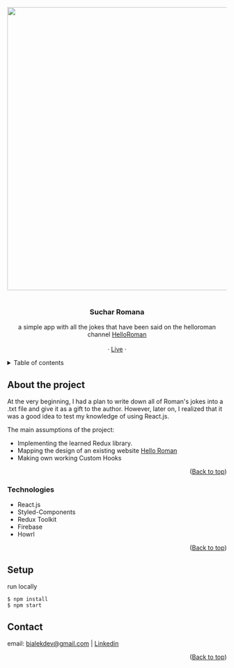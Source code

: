 <div id="top"></div>

<div align="center">
<img width="650px" src="https://user-images.githubusercontent.com/57173170/150878470-21ce3fb5-fbb7-4530-ab8c-1146df930507.png" />
</div>

<!-- PROJECT LOGO -->
<br />
<div align="center">
  
  <h3 align="center">Suchar Romana</h3>

  <p align="center">
   a simple app with all the jokes that have been said on the helloroman channel <a href="https://www.youtube.com/c/helloroman">HelloRoman</a>
    <br />
    <br />
    ·
    <a href="https://bialek-k.github.io/Sucharromana-app/">Live</a>
    ·
  </p>
</div>

<!-- TABLE OF CONTENTS -->
<details>
  <summary>Table of contents</summary>
  <ol>
    <li>
      <a href="#about-the-project">About the project</a>
    </li>
    <li>
      <a href="#technologies">Technologies</a></li>
    </li>
    <li><a href="#setup">Setup</a></li>
    <li><a href="#contact">Contact</a></li>
  </ol>
</details>

<!-- ABOUT THE PROJECT -->

## About the project

At the very beginning, I had a plan to write down all of Roman's jokes into a .txt file and give it as a gift to the author. However, later on, I realized that it was a good idea to test my knowledge of using React.js.

The main assumptions of the project:

- Implementing the learned Redux library.
- Mapping the design of an existing website <a href="https://www.helloroman.pl">Hello Roman</a>
- Making own working Custom Hooks

<p align="right">(<a href="#top">Back to top</a>)</p>

### Technologies

- React.js
- Styled-Components
- Redux Toolkit
- Firebase
- Howrl

<p align="right">(<a href="#top">Back to top</a>)</p>

<!-- SETUP -->

## Setup

run locally 

```
$ npm install
$ npm start

```

<!-- CONTACT -->

## Contact

email: bialekdev@gmail.com | <a href="https://www.linkedin.com/in/bialek-krzysztof">Linkedin</a>

<p align="right">(<a href="#top">Back to top</a>)</p>
